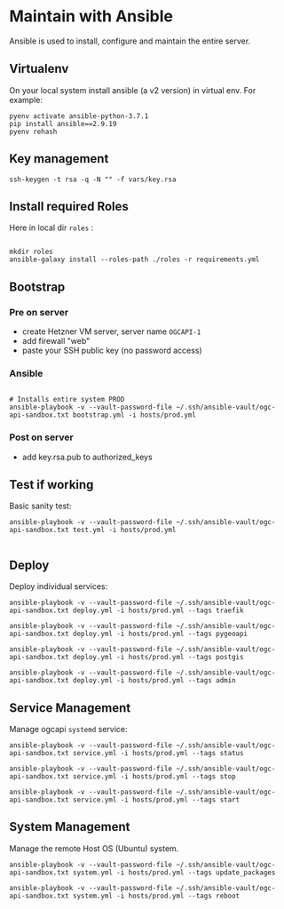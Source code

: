 # Maintain with Ansible

Ansible is used to install, configure and maintain the entire server.

## Virtualenv

On your local system install ansible (a v2 version) in virtual env.
For example:


```
pyenv activate ansible-python-3.7.1
pip install ansible==2.9.19
pyenv rehash
```

## Key management

```
ssh-keygen -t rsa -q -N "" -f vars/key.rsa

```

## Install required Roles

Here in local dir `roles` :

```

mkdir roles
ansible-galaxy install --roles-path ./roles -r requirements.yml

```

## Bootstrap

### Pre on server

* create Hetzner VM server, server name `OGCAPI-1`
* add firewall "web"  
* paste your SSH public key (no password access)

### Ansible
```

# Installs entire system PROD
ansible-playbook -v --vault-password-file ~/.ssh/ansible-vault/ogc-api-sandbox.txt bootstrap.yml -i hosts/prod.yml

```

### Post on server

* add key.rsa.pub to authorized_keys


## Test if working

Basic sanity test:

```
ansible-playbook -v --vault-password-file ~/.ssh/ansible-vault/ogc-api-sandbox.txt test.yml -i hosts/prod.yml


```

## Deploy

Deploy individual services:

```
ansible-playbook -v --vault-password-file ~/.ssh/ansible-vault/ogc-api-sandbox.txt deploy.yml -i hosts/prod.yml --tags traefik

ansible-playbook -v --vault-password-file ~/.ssh/ansible-vault/ogc-api-sandbox.txt deploy.yml -i hosts/prod.yml --tags pygeoapi

ansible-playbook -v --vault-password-file ~/.ssh/ansible-vault/ogc-api-sandbox.txt deploy.yml -i hosts/prod.yml --tags postgis

ansible-playbook -v --vault-password-file ~/.ssh/ansible-vault/ogc-api-sandbox.txt deploy.yml -i hosts/prod.yml --tags admin

```

## Service Management

Manage ogcapi `systemd` service:

```
ansible-playbook -v --vault-password-file ~/.ssh/ansible-vault/ogc-api-sandbox.txt service.yml -i hosts/prod.yml --tags status

ansible-playbook -v --vault-password-file ~/.ssh/ansible-vault/ogc-api-sandbox.txt service.yml -i hosts/prod.yml --tags stop

ansible-playbook -v --vault-password-file ~/.ssh/ansible-vault/ogc-api-sandbox.txt service.yml -i hosts/prod.yml --tags start

```
 

## System Management

Manage the remote Host OS (Ubuntu) system.

```
ansible-playbook -v --vault-password-file ~/.ssh/ansible-vault/ogc-api-sandbox.txt system.yml -i hosts/prod.yml --tags update_packages

ansible-playbook -v --vault-password-file ~/.ssh/ansible-vault/ogc-api-sandbox.txt system.yml -i hosts/prod.yml --tags reboot

```
